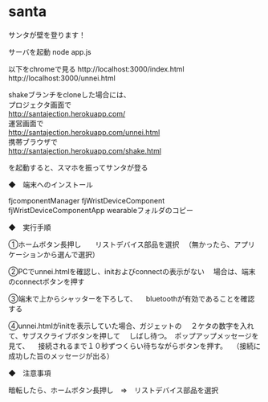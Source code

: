 santa
=====

サンタが壁を登ります！

サーバを起動
node app.js

以下をchromeで見る
http://localhost:3000/index.html
http://localhost:3000/unnei.html


shakeブランチをcloneした場合には、  
プロジェクタ画面で  
http://santajection.herokuapp.com/  
運営画面で  
http://santajection.herokuapp.com/unnei.html  
携帯ブラウザで  
http://santajection.herokuapp.com/shake.html

を起動すると、スマホを振ってサンタが登る




◆　端末へのインストール

fjcomponentManager
fjWristDeviceComponent
fjWristDeviceComponentApp
wearableフォルダのコピー


◆　実行手順

①ホームボタン長押し　　リストデバイス部品を選択
　（無かったら、アプリケーションから選んで選択）

②PCでunnei.htmlを確認し、initおよびconnectの表示がない
　場合は、端末のconnectボタンを押す

③端末で上からシャッターを下ろして、
　bluetoothが有効であることを確認する

④unnei.htmlがinitを表示していた場合、ガジェットの
　２ケタの数字を入れて、サブスクライブボタンを押して
　しばし待つ。　ポップアップメッセージを見て、
　接続されるまで１０秒ずつくらい待ちながらボタンを押す。
　（接続に成功した旨のメッセージが出る）
　


◆　注意事項

暗転したら、ホームボタン長押し　⇒　リストデバイス部品を選択


